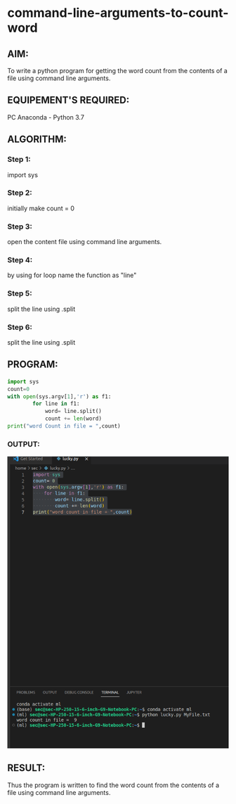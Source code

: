 # command-line-arguments-to-count-word
## AIM:
To write a python program for getting the word count from the contents of a file using command line arguments.
## EQUIPEMENT'S REQUIRED: 
PC
Anaconda - Python 3.7
## ALGORITHM: 
### Step 1:
import sys

### Step 2:
initially make count = 0

### Step 3:
open the content file using command line arguments.

### Step 4:
by using for loop name the function as "line"

### Step 5:
split the line using .split

### Step 6:
split the line using .split

## PROGRAM:
```python
import sys
count=0
with open(sys.argv[1],'r') as f1:
        for line in f1:
            word= line.split()
            count += len(word)
print("word Count in file = ",count)     
```
### OUTPUT:
![output](./output.png)



## RESULT:
Thus the program is written to find the word count from the contents of a file using command line arguments.

